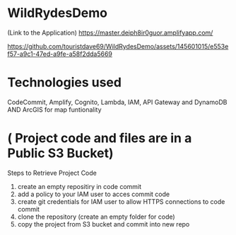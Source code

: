 # WildRydesDemo
(Link to the Application) https://master.deiph8ir0guor.amplifyapp.com/

https://github.com/touristdave69/WildRydesDemo/assets/145601015/e553ef57-a9c1-47ed-a9fe-a58f2dda5669

# Technologies used
CodeCommit, Amplify, Cognito, Lambda, IAM, API Gateway and DynamoDB AND ArcGIS for map funtionality 

# ( Project code and files are in a Public S3 Bucket)
Steps to Retrieve Project Code
1)  create an empty repositiry in code commit
2)  add a policy to your IAM user to acces commit code
3)  create git credentials for IAM user to allow HTTPS connections to code commit
4)  clone the repository (create an empty folder for code)
5)  copy the project from S3 bucket and commit into new repo

   
